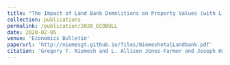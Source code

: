 ```yaml
---
title: "The Impact of Land Bank Demolitions on Property Values (with L. Allison Jones-Farmer, Joseph Hart, William Holmes, and Nathan Soundappan)"
collection: publications
permalink: /publication/2020_ECOBULL
date: 2020-02-05
venue: 'Economics Bulletin'
paperurl: 'http://niemesgt.github.io/files/NiemeshetalLandbank.pdf'
citation: 'Gregory T. Niemesh and L. Allison Jones-Farmer and Joseph Hart and William Holmes and Nathan Soundappan. (2020) &quot;The Impact of Land Bank Demolitions on Property Values&quot;, Economics Bulletin, Volume 40, Issue 1, pages 217-233.'
---
```

